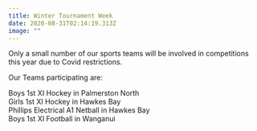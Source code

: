 ```yaml
---
title: Winter Tournament Week
date: 2020-08-31T02:14:19.313Z
image: ""
---
```

Only a small number of our sports teams will be involved in competitions this year due to Covid restrictions.

Our Teams participating are:

Boys 1st XI Hockey in Palmerston North  
Girls 1st XI Hockey in Hawkes Bay  
Phillips Electrical A1 Netball in Hawkes Bay  
Boys 1st XI Football in Wanganui 
